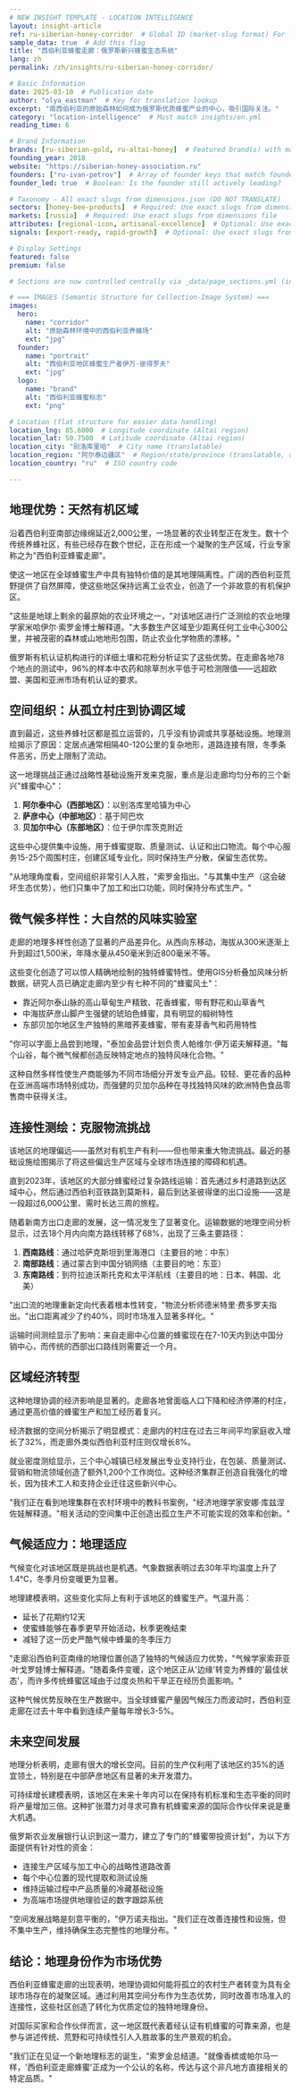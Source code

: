 ```yaml
---
# NEW INSIGHT TEMPLATE - LOCATION INTELLIGENCE
layout: insight-article
ref: ru-siberian-honey-corridor  # Global ID (market-slug format) For language switcher
sample_data: true  # Add this flag
title: "西伯利亚蜂蜜走廊：俄罗斯新兴蜂蜜生态系统"
lang: zh
permalink: /zh/insights/ru-siberian-honey-corridor/

# Basic Information
date: 2025-03-10  # Publication date
author: "olya_eastman"  # Key for translation lookup
excerpt: "南西伯利亚的原始森林如何成为俄罗斯优质蜂蜜产业的中心，吸引国际关注。"
category: "location-intelligence"  # Must match insights/en.yml
reading_time: 6

# Brand Information
brands: [ru-siberian-gold, ru-altai-honey]  # Featured brand(s) with market prefix
founding_year: 2018
website: "https://siberian-honey-association.ru"
founders: ["ru-ivan-petrov"]  # Array of founder keys that match founder_names.json entries
founder_led: true  # Boolean: Is the founder still actively leading?

# Taxonomy - All exact slugs from dimensions.json (DO NOT TRANSLATE)
sectors: [honey-bee-products]  # Required: Use exact slugs from dimensions file
markets: [russia]  # Required: Use exact slugs from dimensions file
attributes: [regional-icon, artisanal-excellence]  # Optional: Use exact slugs from dimensions file
signals: [export-ready, rapid-growth]  # Optional: Use exact slugs from dimensions file

# Display Settings
featured: false
premium: false

# Sections are now controlled centrally via _data/page_sections.yml (insight-article)

# === IMAGES (Semantic Structure for Collection-Image System) ===
images:
  hero:
    name: "corridor"
    alt: "原始森林环境中的西伯利亚养蜂场"
    ext: "jpg"
  founder:
    name: "portrait"
    alt: "西伯利亚地区蜂蜜生产者伊万·彼得罗夫"
    ext: "jpg"
  logo:
    name: "brand"
    alt: "西伯利亚蜂蜜标志"
    ext: "png"

# Location (flat structure for easier data handling)
location_lng: 85.6000  # Longitude coordinate (Altai region)
location_lat: 50.7500  # Latitude coordinate (Altai region)
location_city: "别洛库里哈"  # City name (translatable)
location_region: "阿尔泰边疆区"  # Region/state/province (translatable, optional)
location_country: "ru"  # ISO country code

---
```


## 地理优势：天然有机区域

沿着西伯利亚南部边缘绵延近2,000公里，一场显著的农业转型正在发生。数十个传统养蜂社区，有些已经存在数个世纪，正在形成一个凝聚的生产区域，行业专家称之为"西伯利亚蜂蜜走廊"。

使这一地区在全球蜂蜜生产中具有独特价值的是其地理隔离性。广阔的西伯利亚荒野提供了自然屏障，使这些地区保持远离工业农业，创造了一个非故意的有机保护区。

"这些是地球上剩余的最原始的农业环境之一，"对该地区进行广泛测绘的农业地理学家米哈伊尔·索罗金博士解释道。"大多数生产区域至少距离任何工业中心300公里，并被茂密的森林或山地地形包围，防止农业化学物质的漂移。"

俄罗斯有机认证机构进行的详细土壤和花粉分析证实了这些优势。在走廊各地78个地点的测试中，96%的样本中农药和除草剂水平低于可检测限值——远超欧盟、美国和亚洲市场有机认证的要求。

## 空间组织：从孤立村庄到协调区域

直到最近，这些养蜂社区都是孤立运营的，几乎没有协调或共享基础设施。地理测绘揭示了原因：定居点通常相隔40-120公里的复杂地形，道路连接有限，冬季条件恶劣，历史上限制了流动。

这一地理挑战正通过战略性基础设施开发来克服，重点是沿走廊均匀分布的三个新兴"蜂蜜中心"：

1. **阿尔泰中心（西部地区）**：以别洛库里哈镇为中心
2. **萨彦中心（中部地区）**：基于阿巴坎
3. **贝加尔中心（东部地区）**：位于伊尔库茨克附近

这些中心提供集中设施，用于蜂蜜提取、质量测试、认证和出口物流。每个中心服务15-25个周围村庄，创建区域专业化，同时保持生产分散，保留生态优势。

"从地理角度看，空间组织非常引人入胜，"索罗金指出。"与其集中生产（这会破坏生态优势），他们只集中了加工和出口功能，同时保持分布式生产。"

## 微气候多样性：大自然的风味实验室

走廊的地理多样性创造了显著的产品差异化。从西向东移动，海拔从300米逐渐上升到超过1,500米，年降水量从450毫米到近800毫米不等。

这些变化创造了可以惊人精确地绘制的独特蜂蜜特性。使用GIS分析叠加风味分析数据，研究人员已确定走廊内至少有七种不同的"蜂蜜风土"：

- 靠近阿尔泰山脉的高山草甸生产精致、花香蜂蜜，带有野花和山草香气
- 中海拔萨彦山脚产生强健的琥珀色蜂蜜，具有明显的椴树特性
- 东部贝加尔地区生产独特的黑暗荞麦蜂蜜，带有麦芽香气和药用特性

"你可以字面上品尝到地理，"泰加金品尝计划负责人帕维尔·伊万诺夫解释道。"每个山谷，每个微气候都创造反映特定地点的独特风味化合物。"

这种自然多样性使生产商能够为不同市场细分开发专业产品。较轻、更花香的品种在亚洲高端市场特别成功，而强健的贝加尔品种在寻找独特风味的欧洲特色食品零售商中获得关注。

## 连接性测绘：克服物流挑战

该地区的地理偏远——虽然对有机生产有利——但也带来重大物流挑战。最近的基础设施绘图揭示了将这些偏远生产区域与全球市场连接的障碍和机遇。

直到2023年，该地区的大部分蜂蜜经过复杂路线运输：首先通过乡村道路到达区域中心，然后通过西伯利亚铁路到莫斯科，最后到达圣彼得堡的出口设施——这是一段超过6,000公里、需时长达三周的旅程。

随着新南方出口走廊的发展，这一情况发生了显著变化。运输数据的地理空间分析显示，过去18个月内向南方路线转移了68%，出现了三条主要路径：

1. **西南路线**：通过哈萨克斯坦到里海港口（主要目的地：中东）
2. **南部路线**：通过蒙古到中国分销网络（主要目的地：东亚）
3. **东南路线**：到符拉迪沃斯托克和太平洋航线（主要目的地：日本、韩国、北美）

"出口流的地理重新定向代表着根本性转变，"物流分析师德米特里·费多罗夫指出。"出口距离减少了约40%，同时市场准入显著多样化。"

运输时间测绘显示了影响：来自走廊中心位置的蜂蜜现在在7-10天内到达中国分销中心，而传统的西部出口路线则需要近一个月。

## 区域经济转型

这种地理协调的经济影响是显著的。走廊各地曾面临人口下降和经济停滞的村庄，通过更高价值的蜂蜜生产和加工经历着复兴。

经济数据的空间分析揭示了明显模式：走廊内的村庄在过去三年间平均家庭收入增长了32%，而走廊外类似西伯利亚村庄则仅增长8%。

就业密度测绘显示，三个中心城镇已经发展出专业支持行业，在包装、质量测试、营销和物流领域创造了额外1,200个工作岗位。这种经济集群正创造自我强化的增长，因为技术工人和支持企业迁往这些新兴中心。

"我们正在看到地理集群在农村环境中的教科书案例，"经济地理学家安娜·库兹涅佐娃解释道。"相关活动的空间集中正创造出孤立生产不可能实现的效率和创新。"

## 气候适应力：地理适应

气候变化对该地区既是挑战也是机遇。气象数据表明过去30年平均温度上升了1.4°C，冬季月份变暖更为显著。

地理建模表明，这些变化实际上有利于该地区的蜂蜜生产。气温升高：

- 延长了花期约12天
- 使蜜蜂能够在春季更早开始活动，秋季更晚结束
- 减轻了这一历史严酷气候中蜂巢的冬季压力

"走廊沿西伯利亚南缘的地理位置创造了独特的气候适应力优势，"气候学家索菲亚·叶戈罗娃博士解释道。"随着条件变暖，这个地区正从'边缘'转变为养蜂的'最佳状态'，而许多传统蜂蜜区域由于过度炎热和干旱正在经历负面影响。"

这种气候优势反映在生产数据中。当全球蜂蜜产量因气候压力而波动时，西伯利亚走廊在过去十年中看到连续产量每年增长3-5%。

## 未来空间发展

地理分析表明，走廊有很大的增长空间。目前的生产仅利用了该地区约35%的适宜领土，特别是在中部萨彦地区有显著的未开发潜力。

可持续增长建模表明，该地区在未来十年内可以在保持有机标准和生态平衡的同时将产量增加三倍。这种扩张潜力对寻求可靠有机蜂蜜来源的国际合作伙伴来说是重大机遇。

俄罗斯农业发展银行认识到这一潜力，建立了专门的"蜂蜜带投资计划"，为以下方面提供有针对性的资金：

- 连接生产区域与加工中心的战略性道路改善
- 每个中心位置的现代提取和测试设施
- 维持运输过程中产品质量的冷藏基础设施
- 为高端市场提供地理验证的数字跟踪系统

"空间发展战略是刻意平衡的，"伊万诺夫指出。"我们正在改善连接性和设施，但不集中生产，维持确保生态完整性的地理分布。"

## 结论：地理身份作为市场优势

西伯利亚蜂蜜走廊的出现表明，地理协调如何能将孤立的农村生产者转变为具有全球市场存在的凝聚区域。通过利用其空间分布作为生态优势，同时改善市场准入的连接性，这些社区创造了转化为优质定位的独特地理身份。

对国际买家和合作伙伴而言，这一地区既代表着经认证有机蜂蜜的可靠来源，也是参与讲述传统、荒野和可持续性引人入胜故事的生产景观的机会。

"我们正在见证一个新地理标志的诞生，"索罗金总结道。"就像香槟或帕尔马一样，'西伯利亚走廊蜂蜜'正成为一个公认的名称，传达与这个非凡地方直接相关的特定品质。"
